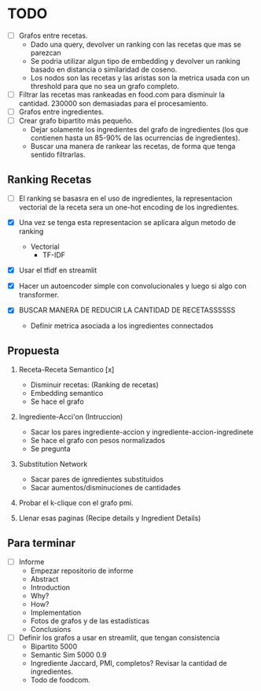 # TODO

- [ ] Grafos entre recetas.
  - Dado una query, devolver un ranking con las recetas que mas se parezcan
  - Se podria utilizar algun tipo de embedding y devolver un ranking basado en distancia o similaridad de coseno.
  - Los nodos son las recetas y las aristas son la metrica usada con un threshold para que no sea un grafo completo.
- [ ] Filtrar las recetas mas rankeadas en food.com para disminuir la cantidad. 230000 son demasiadas para el procesamiento.
- [ ] Grafos entre ingredientes.
- [ ] Crear grafo bipartito más pequeño.
  - Dejar solamente los ingredientes del grafo de ingredientes (los que contienen hasta un 85-90% de las ocurrencias de ingredientes).
  - Buscar una manera de rankear las recetas, de forma que tenga sentido filtrarlas.

## Ranking Recetas

- [ ] El ranking se basasra en el uso de ingredientes, la representacion vectorial de la receta sera un one-hot encoding de los ingredientes.
- [x] Una vez se tenga esta representacion se aplicara algun metodo de ranking
  - Vectorial
    - TF-IDF

- [x] Usar el tfidf en streamlit
- [x] Hacer un autoencoder simple con convolucionales y luego si algo con transformer.
- [x] BUSCAR MANERA DE REDUCIR LA CANTIDAD DE RECETASSSSSS
  - Definir metrica asociada a los ingredientes connectados

## Propuesta

1. Receta-Receta Semantico [x]
    - Disminuir recetas: (Ranking de recetas)
    - Embedding semantico
    - Se hace el grafo

2. Ingrediente-Acci'on (Intruccion)
    - Sacar los pares ingrediente-accion y ingrediente-accion-ingredinete
    - Se hace el grafo con pesos normalizados
    - Se pregunta

3. Substitution Network
    - Sacar pares de ignredientes substituidos
    - Sacar aumentos/disminuciones de cantidades 

4. Probar el k-clique con el grafo pmi.

5. Llenar esas paginas (Recipe details y Ingredient Details)

## Para terminar

- [ ] Informe
  - Empezar repositorio de informe
  - Abstract
  - Introduction
  - Why?
  - How?
  - Implementation
  - Fotos de grafos y de las estadísticas
  - Conclusions
- [ ] Definir los grafos a usar en streamlit, que tengan consistencia
  - Bipartito 5000
  - Semantic Sim 5000 0.9
  - Ingrediente Jaccard, PMI, completos? Revisar la cantidad de ingredientes.
  - Todo de foodcom.

